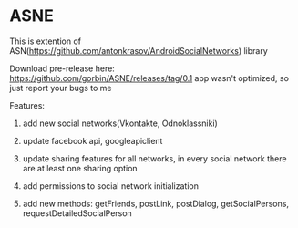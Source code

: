ASNE
====
This is extention of ASN(https://github.com/antonkrasov/AndroidSocialNetworks) library

Download pre-release here:
https://github.com/gorbin/ASNE/releases/tag/0.1
app wasn't optimized, so just report your bugs to me

Features:

1) add new social networks(Vkontakte, Odnoklassniki)

2) update facebook api, googleapiclient

3) update sharing features for all networks, in every social network there are at least one sharing option

4) add permissions to social network initialization 

5) add new methods: getFriends, postLink, postDialog, getSocialPersons, requestDetailedSocialPerson
